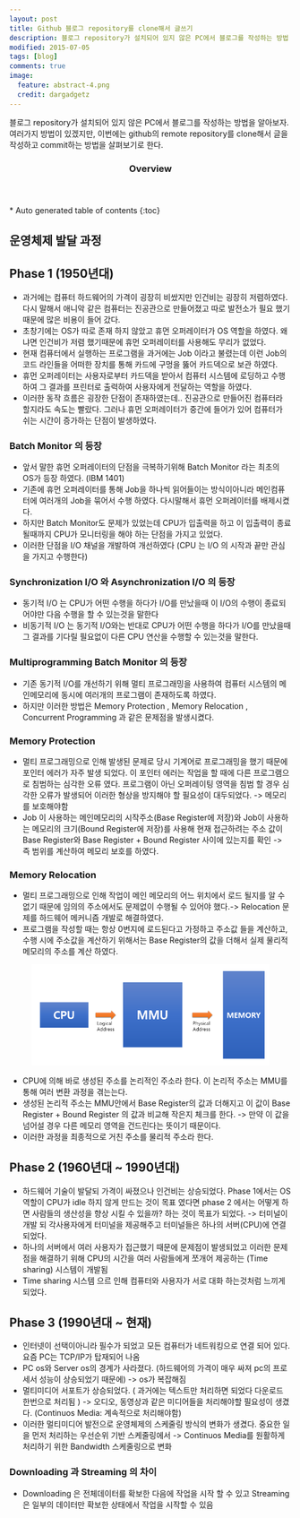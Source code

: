 ```yaml
---
layout: post
title: Github 블로그 repository를 clone해서 글쓰기
description: 블로그 repository가 설치되어 있지 않은 PC에서 블로그를 작성하는 방법
modified: 2015-07-05
tags: [blog]
comments: true
image:
  feature: abstract-4.png
  credit: dargadgetz
---
```


블로그 repository가 설치되어 있지 않은 PC에서 블로그를 작성하는 방법을 알아보자. 
여러가지 방법이 있겠지만, 이번에는 github의 remote repository를 clone해서 글을 작성하고 commit하는 방법을 살펴보기로 한다. 

<section id="table-of-contents" class="toc">
  <header>
    <h3>Overview</h3>
  </header>
<div id="drawer" markdown="1">
*  Auto generated table of contents
{:toc}
</div>
</section><!-- /#table-of-contents -->

## 운영체제 발달 과정



## Phase 1 (1950년대)

- 과거에는 컴퓨터 하드웨어의 가격이 굉장히 비쌌지만 인건비는 굉장히 저렴하였다.
다시 말해서 애니악 같은 컴퓨터는 진공관으로 만들어졌고 따로 발전소가 필요 했기때문에 많은 비용이 들어 갔다.
- 초창기에는 OS가 따로 존재 하지 않았고 휴먼 오퍼레이터가 OS 역할을 하였다. 왜냐면 인건비가 저렴 했기때문에 휴먼 오퍼레이터를 사용해도 무리가 없었다.
- 현재 컴퓨터에서 실행하는 프로그램을 과거에는 Job 이라고 불렸는데 이런 Job의 코드 라인들을 어떠한 장치를 통해 카드에 구멍을 뚫어 카드덱으로 보관 하였다.
- 휴먼 오퍼레이터는 사용자로부터 카드덱을 받아서 컴퓨터 시스템에 로딩하고 수행 하여 그 결과를 프린터로 출력하여 사용자에게 전달하는 역할을 하였다.
- 이러한 동작 흐름은 굉장한 단점이 존재하였는데.. 진공관으로 만들어진 컴퓨터라 할지라도 속도는 빨랐다. 그러나 휴먼 오퍼레이터가 중간에 들어가 있어 컴퓨터가 쉬는 시간이 증가하는 단점이 발생하였다.

### Batch Monitor 의 등장

- 앞서 말한 휴먼 오퍼레이터의 단점을 극복하기위해 Batch Monitor 라는 최초의 OS가 등장 하였다. (IBM 1401) 
- 기존에 휴먼 오퍼레이터를 통해 Job을 하나씩 읽어들이는 방식이아니라 메인컴퓨터에 여러개의 Job을 묶어서 수행 하였다. 다시말해서 휴먼 오퍼레이터를 배제시켰다.
- 하지만 Batch Monitor도 문제가 있었는데 CPU가 입출력을 하고 이 입출력이 종료될때까지 CPU가 모니터링을 해야 하는 단점을 가지고 있었다.
- 이러한 단점을 I/O 채널을 개발하여 개선하였다 (CPU 는 I/O 의 시작과 끝만 관심을 가지고 수행한다)

### Synchronization I/O 와 Asynchronization I/O 의 등장

- 동기적 I/O 는 CPU가 어떤 수행을 하다가 I/O를 만났을때 이 I/O의 수행이 종료되어야만 다음 수행을 할 수 있는것을 말한다
- 비동기적 I/O 는 동기적 I/O와는 반대로 CPU가 어떤 수행을 하다가 I/O를 만났을때 그 결과를 기다릴 필요없이 다른 CPU 연산을 수행할 수 있는것을 말한다.
 

### Multiprogramming Batch Monitor 의 등장

- 기존 동기적 I/O를 개선하기 위해 멀티 프로그래밍을 사용하여 컴퓨터 시스템의 메인메모리에 동시에 여러개의 프로그램이 존재하도록 하였다.
- 하지만 이러한 방법은 Memory Protection , Memory Relocation , Concurrent Programming 과 같은 문제점을 발생시켰다.

### Memory Protection

- 멀티 프로그래밍으로 인해 발생된 문제로 당시 기계어로 프로그래밍을 했기 때문에 포인터 에러가 자주 발생 되었다. 이 포인터 에러는 작업을 할 때에 다른 프로그램으로 침범하는 심각한 오류 였다. 프로그램이 아닌 오퍼레이팅 영역을 침범 할 경우 심각한 오류가 발생되어 이러한 형상을 방지해야 할 필요성이 대두되었다. -> 메모리를 보호해야함
- Job 이 사용하는 메인메모리의 시작주소(Base Register에 저장)와 Job이 사용하는 메모리의 크기(Bound Register에 저장)를 사용해 현재 접근하려는 주소 값이 Base Register와 Base Register + Bound Register 사이에 있는지를 확인 -> 즉 범위를 계산하여 메모리 보호를 하였다.

### Memory Relocation

- 멀티 프로그래밍으로 인해 작업이 메인 메모리의 어느 위치에서 로드 될지를 알 수 없기 때문에 임의의 주소에서도 문제없이 수행될 수 있어야 했다.-> Relocation  문제를 하드웨어 메커니즘 개발로 해결하였다. 
- 프로그램을 작성할 때는 항상 0번지에 로드된다고 가정하고 주소값 들을 계산하고, 수행 시에 주소값을 계산하기 위해서는 Base Register의 값을 더해서 실제 물리적 메모리의 주소를 계산 하였다.

<figure>
	<img src="/images/post1-1.PNG" alt="">
</figure>

- CPU에 의해 바로 생성된 주소를 논리적인 주소라 한다. 이 논리적 주소는 MMU를 통해 여러 변환 과정을 겪는는다.
- 생성된 논리적 주소는 MMU안에서 Base Register의 값과 더해지고 이 값이 Base Register + Bound Register 의 값과 비교해 작은지	 체크를 한다. -> 만약 이 값을 넘어설 경우 다른 메모리 영역을 건드린다는 뜻이기 때문이다.
- 이러한 과정을 최종적으로 거친 주소를 물리적 주소라 한다.

## Phase 2 (1960년대 ~ 1990년대)

- 하드웨어 기술이 발달되 가격이 싸졌으나 인건비는 상승되었다. Phase 1에서는 OS 역할이 CPU가 idle 하지 않게 만드는 것이 목표 였다면 phase 2 에서는 어떻게 하면 사람들의 생산성을 향상 시킬 수 있을까? 하는 것이 목표가 되었다. -> 터미널이 개발 되 각사용자에게 터미널을 제공해주고 터미널들은 하나의 서버(CPU)에 연결 되었다.
- 하나의 서버에서 여러 사용자가 접근했기 때문에 문제점이 발생되었고 이러한 문제점을 해결하기 위해 CPU의 시간을 여러 사람들에게 쪼개어 제공하는 (Time sharing) 시스템이 개발됨
- Time sharing 시스템 으르 인해 컴퓨터와 사용자가 서로 대화 하는것처럼 느끼게 되었다.

## Phase 3 (1990년대 ~ 현재)

- 인터넷이 선택이아니라 필수가 되었고 모든 컴퓨터가 네트워킹으로 연결 되어 있다. 요즘 PC는 TCP/IP가 탑재되어 나옴
- PC os와 Server os의 경계가 사라졌다. (하드웨어의 가격이 매우 싸져 pc의 프로세서 성능이 상승되었기 때문에) -> os가 복잡해짐
- 멀티미디어 서포트가 상승되었다. ( 과거에는 텍스트만 처리하면 되었다 다운로드 한번으로 처리됨 ) -> 오디오, 동영상과 같은 미디어들을 처리해야할 필요성이 생겼다. (Continuos Media: 계속적으로 처리해야함)
- 이러한 멀티미디어 발전으로 운영체제의 스케줄링 방식의 변화가 생겼다. 중요한 일을 먼저 처리하는 우선순위 기반 스케줄링에서 -> Continuos Media를 원활하게 처리하기 위한 Bandwidth 스케줄링으로 변화

### Downloading 과 Streaming 의 차이 
- Downloading 은 전체데이터를 확보한 다음에 작업을 시작 할 수 있고 Streaming은 일부의 데이터만 확보한 상태에서 작업을 시작할 수 있음
